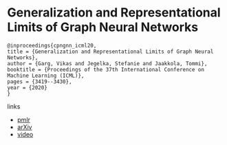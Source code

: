 # Generalization and Representational Limits of Graph Neural Networks

```
@inproceedings{cpngnn_icml20,
title = {Generalization and Representational Limits of Graph Neural Networks},
author = {Garg, Vikas and Jegelka, Stefanie and Jaakkola, Tommi},
booktitle = {Proceedings of the 37th International Conference on Machine Learning (ICML)},
pages = {3419--3430},
year = {2020}
}
```

links
- [pmlr](http://proceedings.mlr.press/v119/garg20c.html)
- [arXiv](https://arxiv.org/abs/2002.06157)
- [video](https://slideslive.com/38927979)
